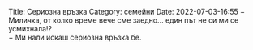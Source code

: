 Title: Сериозна връзка
Category: семейни
Date: 2022-07-03-16:55
&minus; Миличка, от колко време вече сме заедно... един път не си ми се усмихнала!?   
&minus; Ми нали искаш сериозна връзка бе.